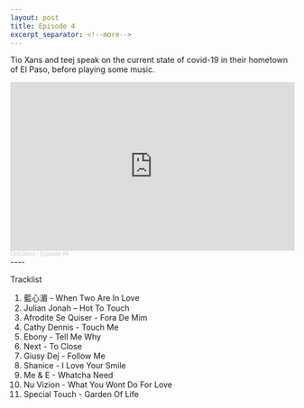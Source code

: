 ```yaml
---
layout: post
title: Episode 4
excerpt_separator: <!--more-->
---
```

Tio Xans and teej speak on the current state of covid-19 in their hometown of El Paso, before playing some music.
<iframe width="100%" height="300" scrolling="no" frameborder="no" allow="autoplay" src="https://w.soundcloud.com/player/?url=https%3A//api.soundcloud.com/tracks/908906011&color=%23ff5500&auto_play=false&hide_related=true&show_comments=false&show_user=true&show_reposts=false&show_teaser=true&visual=true"></iframe><div style="font-size: 10px; color: #cccccc;line-break: anywhere;word-break: normal;overflow: hidden;white-space: nowrap;text-overflow: ellipsis; font-family: Interstate,Lucida Grande,Lucida Sans Unicode,Lucida Sans,Garuda,Verdana,Tahoma,sans-serif;font-weight: 100;"><a href="https://soundcloud.com/onlyjamsradio" title="OnlyJams" target="_blank" style="color: #cccccc; text-decoration: none;">OnlyJams</a> · <a href="https://soundcloud.com/onlyjamsradio/episode-4" title="Episode #4" target="_blank" style="color: #cccccc; text-decoration: none;">Episode #4</a></div>
----
<!--more-->


Tracklist
1. 藍心湄 ‎- When Two Are In Love
2. Julian Jonah ‎– Hot To Touch
3. Afrodite Se Quiser - Fora De Mim 
4. Cathy Dennis - Touch Me
5. Ebony - Tell Me Why
6. Next - To Close
7. Giusy Dej - Follow Me
8. Shanice - I Love Your Smile
9. Me & E -  Whatcha Need
10. Nu Vizion - What You Wont Do For Love
11. Special Touch - Garden Of Life